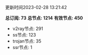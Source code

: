 更新时间2023-02-28 13:21:42

**总订阅: 73**
**总节点: 1214**
**有效节点: 450**
- v2ray节点: 291
- ss节点: 123
- trojan节点: 35
- ssr节点: 1
